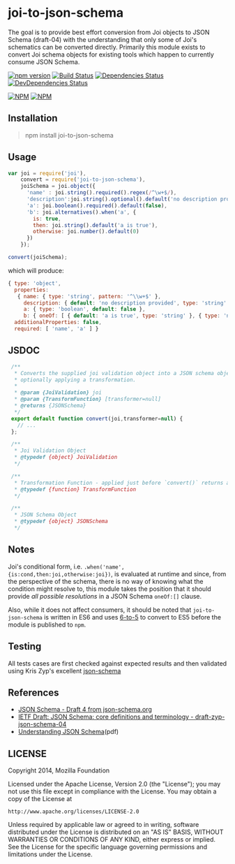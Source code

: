 # joi-to-json-schema

The goal is to provide best effort conversion from Joi objects to JSON
Schema (draft-04) with the understanding that only some of Joi's schematics 
can be converted directly. Primarily this module exists to convert Joi schema 
objects for existing tools which happen to currently consume JSON Schema.

[![npm version](https://badge.fury.io/js/joi-to-json-schema.svg)](http://badge.fury.io/js/joi-to-json-schema)
[![Build Status](https://travis-ci.org/lightsofapollo/joi-to-json-schema.svg?branch=master)](https://travis-ci.org/lightsofapollo/joi-to-json-schema)
[![Dependencies Status](https://david-dm.org/lightsofapollo/joi-to-json-schema.svg)](https://david-dm.org/lightsofapollo/joi-to-json-schema)
[![DevDependencies Status](https://david-dm.org/lightsofapollo/joi-to-json-schema/dev-status.svg)](https://david-dm.org/lightsofapollo/joi-to-json-schema#info=devDependencies)

[![NPM](https://nodei.co/npm/joi-to-json-schema.png)](https://nodei.co/npm/joi-to-json-schema/)
[![NPM](https://nodei.co/npm-dl/joi-to-json-schema.png)](https://nodei.co/npm-dl/joi-to-json-schema/)


## Installation
> npm install joi-to-json-schema



## Usage

```js
var joi = require('joi'),
    convert = require('joi-to-json-schema'),
    joiSchema = joi.object({
      'name' : joi.string().required().regex(/^\w+$/),
      'description':joi.string().optional().default('no description provided'),
      'a': joi.boolean().required().default(false),
      'b': joi.alternatives().when('a', {
        is: true,
        then: joi.string().default('a is true'),
        otherwise: joi.number().default(0)
      })
    });

convert(joiSchema);
```

which will produce:

```js
{ type: 'object',
  properties: 
   { name: { type: 'string', pattern: '^\\w+$' },
     description: { default: 'no description provided', type: 'string' },
     a: { type: 'boolean', default: false },
     b: { oneOf: [ { default: 'a is true', type: 'string' }, { type: 'number', default: 0 } ] } },
  additionalProperties: false,
  required: [ 'name', 'a' ] }
```

## JSDOC

```javascript
 /**
  * Converts the supplied joi validation object into a JSON schema object,
  * optionally applying a transformation.
  *
  * @param {JoiValidation} joi
  * @param {TransformFunction} [transformer=null]
  * @returns {JSONSchema}
  */
 export default function convert(joi,transformer=null) {
   // ...
 };

 /**
  * Joi Validation Object
  * @typedef {object} JoiValidation
  */

 /**
  * Transformation Function - applied just before `convert()` returns and called as `function(object):object`
  * @typedef {function} TransformFunction
  */

 /**
  * JSON Schema Object
  * @typedef {object} JSONSchema
  */
```

## Notes

Joi's conditional form, i.e. `.when('name',{is:cond,then:joi,otherwise:joi})`, is evaluated at runtime 
and since, from the perspective of the schema, there is no way of knowing what the condition might resolve to, this
module takes the position that it should provide _all possible resolutions_ in a JSON Schema `oneOf:[]` clause.

Also, while it does not affect consumers, it should be noted that `joi-to-json-schema` is written in ES6 and uses
[6-to-5](https://www.npmjs.com/package/6to5) to convert to ES5 before the module is published to `npm`.

## Testing

All tests cases are first checked against expected results and then validated using
Kris Zyp's excellent [json-schema](https://github.com/kriszyp/json-schema)

## References

- [JSON Schema - Draft 4 from json-schema.org](http://json-schema.org/documentation.html)
- [IETF Draft: JSON Schema: core definitions and terminology - draft-zyp-json-schema-04](https://tools.ietf.org/html/draft-zyp-json-schema-04)
- [Understanding JSON Schema](http://spacetelescope.github.io/understanding-json-schema/UnderstandingJSONSchema.pdf)(pdf)

## LICENSE

Copyright 2014, Mozilla Foundation

Licensed under the Apache License, Version 2.0 (the "License");
you may not use this file except in compliance with the License.
You may obtain a copy of the License at

    http://www.apache.org/licenses/LICENSE-2.0

Unless required by applicable law or agreed to in writing, software
distributed under the License is distributed on an "AS IS" BASIS,
WITHOUT WARRANTIES OR CONDITIONS OF ANY KIND, either express or implied.
See the License for the specific language governing permissions and
limitations under the License.
